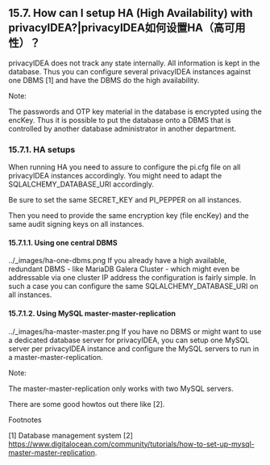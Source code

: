 ## 15.7. How can I setup HA (High Availability) with privacyIDEA?|privacyIDEA如何设置HA（高可用性）？

privacyIDEA does not track any state internally. All information is kept in the database. Thus you can configure several privacyIDEA instances against one DBMS [1] and have the DBMS do the high availability.

Note:

The passwords and OTP key material in the database is encrypted using the encKey. Thus it is possible to put the database onto a DBMS that is controlled by another database administrator in another department.

### 15.7.1. HA setups

When running HA you need to assure to configure the pi.cfg file on all privacyIDEA instances accordingly. You might need to adapt the SQLALCHEMY_DATABASE_URI accordingly.

Be sure to set the same SECRET_KEY and PI_PEPPER on all instances.

Then you need to provide the same encryption key (file encKey) and the same audit signing keys on all instances.

#### 15.7.1.1. Using one central DBMS

../_images/ha-one-dbms.png
If you already have a high available, redundant DBMS - like MariaDB Galera Cluster - which might even be addressable via one cluster IP address the configuration is fairly simple. In such a case you can configure the same SQLALCHEMY_DATABASE_URI on all instances.

#### 15.7.1.2. Using MySQL master-master-replication

../_images/ha-master-master.png
If you have no DBMS or might want to use a dedicated database server for privacyIDEA, you can setup one MySQL server per privacyIDEA instance and configure the MySQL servers to run in a master-master-replication.

Note:

The master-master-replication only works with two MySQL
servers.

There are some good howtos out there like [2].

Footnotes

[1]	Database management system
[2]	https://www.digitalocean.com/community/tutorials/how-to-set-up-mysql-master-master-replication.